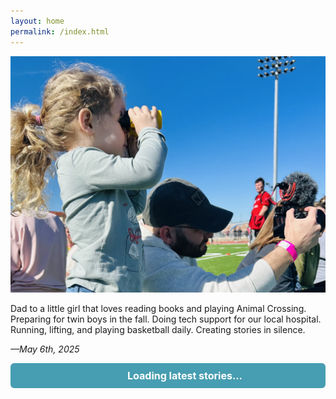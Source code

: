 ```yaml
---
layout: home
permalink: /index.html
---
```


![Now](assets/now.jpg)

Dad to a little girl that loves reading books and playing Animal Crossing. Preparing for twin boys in the fall. Doing tech support for our local hospital. Running, lifting, and playing basketball daily. Creating stories in silence. 

*—May 6th, 2025*

<style>
  #news-ticker {
    background: #479db1;
    color: #ffffff;
    overflow: hidden;
    white-space: nowrap;
    font-weight: bold;
    font-size: 16px;
    padding: 10px 16px;
    font-family: -apple-system, BlinkMacSystemFont, "Segoe UI", Roboto, Helvetica, Arial, sans-serif;
    border-radius: 6px;
    box-sizing: border-box;
  }

  #news-ticker a {
    color: #ffffff;
    margin-right: 40px;
    text-decoration: none;
    display: inline-block;
  }

  #news-ticker a:hover {
    text-decoration: underline;
  }

  .ticker-content {
    display: inline-block;
    white-space: nowrap;
    animation: ticker-scroll 60s linear infinite;
  }

  @keyframes ticker-scroll {
    from {
      transform: translateX(100%);
    }
    to {
      transform: translateX(-100%);
    }
  }
</style>

<div id="news-ticker">
  <div class="ticker-content">
    Loading latest stories...
  </div>
</div>

<script>
  const tickerContent = document.querySelector(".ticker-content");

  fetch("/assets/reeder.json")
    .then(res => res.json())
    .then(data => {
      const items = (data.items || []).slice(0, 5);
      if (items.length === 0) {
        tickerContent.textContent = "No news available.";
        return;
      }

      tickerContent.innerHTML = items.map(item => {
        const title = item.title || "Untitled";
        const url = item.url || "#";
        return `<a href="${url}" target="_blank" rel="noopener noreferrer">${title}</a>`;
      }).join("");
    })
    .catch(error => {
      tickerContent.textContent = "Could not load news.";
      console.error("Ticker error:", error);
    });
</script>
